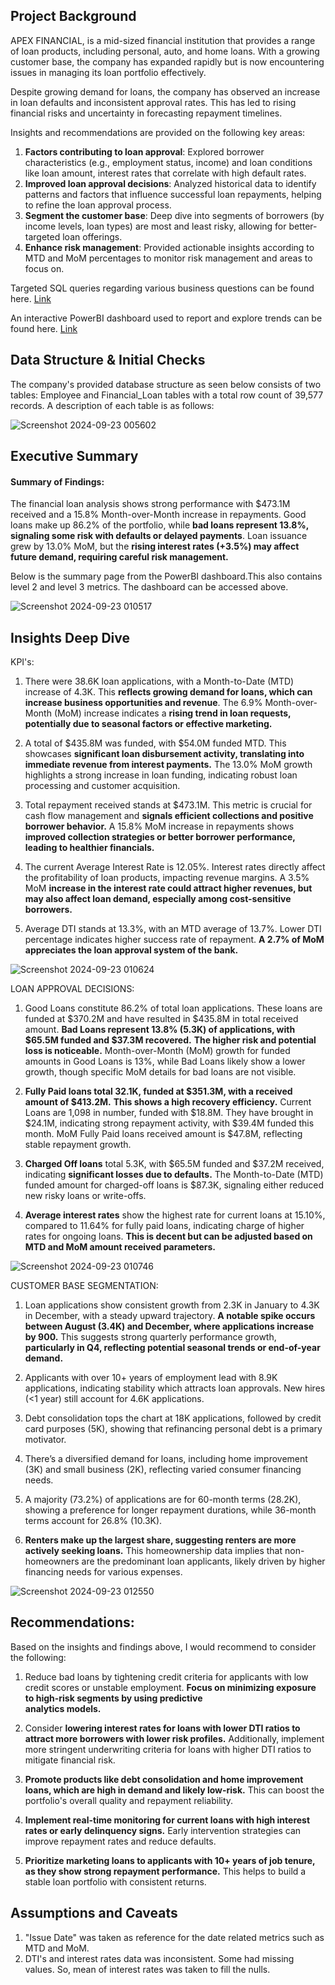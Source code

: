 ## Project Background
APEX FINANCIAL, is a mid-sized financial institution that provides a range of loan products, including personal, auto, and home loans. With a growing customer base, the company has expanded rapidly but is now encountering issues in managing its loan portfolio effectively.

Despite growing demand for loans, the company has observed an increase in loan defaults and inconsistent approval rates. This has led to rising financial risks and uncertainty in forecasting repayment timelines.

Insights and recommendations are provided on the following key areas:

1. **Factors contributing to loan approval**: Explored borrower characteristics (e.g., employment status, income) and loan conditions like loan amount, interest rates that correlate with high default rates.
2. **Improved loan approval decisions**: Analyzed historical data to identify patterns and factors that influence successful loan repayments, helping to refine the loan approval process.
3. **Segment the customer base**: Deep dive into segments of borrowers (by income levels, loan types) are most and least risky, allowing for better-targeted loan offerings.
4. **Enhance risk management**: Provided actionable insights according to MTD and MoM percentages to monitor risk management and areas to focus on.



Targeted SQL queries regarding various business questions can be found here. [Link](https://drive.google.com/file/d/1opjiqFX8QVN-fAyCf8hzsUyZH_ZCA8s4/view?usp=drive_link)

An interactive PowerBI dashboard used to report and explore trends can be found here. [Link](https://app.powerbi.com/groups/me/reports/15fda782-82d6-4b63-ae2a-d422413270f3/b1d7243543fe61f61797?experience=power-bi)
 
 

## Data Structure & Initial Checks
The company's provided database structure as seen below consists of two tables: Employee and Financial_Loan tables with a total row count of 39,577 records. A description of each table is as follows:

![Screenshot 2024-09-23 005602](https://github.com/user-attachments/assets/368d4beb-1472-456a-849d-8f2df9f9d28d)


## Executive Summary
#### Summary of Findings:
The financial loan analysis shows strong performance with $473.1M received and a 15.8% Month-over-Month increase in repayments. Good loans make up 86.2% of the portfolio, while **bad loans represent 13.8%, signaling some risk with defaults or delayed payments**. Loan issuance grew by 13.0% MoM, but the **rising interest rates (+3.5%) may affect future demand, requiring careful risk management.**

Below is the summary page from the PowerBI dashboard.This also contains level 2 and level 3 metrics. The dashboard can be accessed above.   

![Screenshot 2024-09-23 010517](https://github.com/user-attachments/assets/0fc73e4f-34a6-4ab4-83e1-1bc285399679)

## Insights Deep Dive

KPI's:
1. There were 38.6K loan applications, with a Month-to-Date (MTD) increase of 4.3K. This **reflects growing demand for loans, which can increase business opportunities and revenue**. 
   The 6.9% Month-over-Month (MoM) increase indicates a **rising trend in loan requests, potentially due to seasonal factors or effective marketing.**

2. A total of $435.8M was funded, with $54.0M funded MTD. This showcases **significant loan disbursement activity, translating into immediate revenue from interest payments.**
   The 13.0% MoM growth highlights a strong increase in loan funding, indicating robust loan processing and customer acquisition.

3. Total repayment received stands at $473.1M. This metric is crucial for cash flow management and **signals efficient collections and positive borrower behavior.**
   A 15.8% MoM increase in repayments shows **improved collection strategies or better borrower performance, leading to healthier financials.**

4. The current Average Interest Rate is 12.05%.
   Interest rates directly affect the profitability of loan products, impacting revenue margins.
   A 3.5% MoM **increase in the interest rate could attract higher revenues, but may also affect loan demand, especially among cost-sensitive borrowers.**

5. Average DTI stands at 13.3%, with an MTD average of 13.7%. Lower DTI percentage indicates higher success rate of repayment.
   **A 2.7% of MoM appreciates the loan approval system of the bank.**
   
![Screenshot 2024-09-23 010624](https://github.com/user-attachments/assets/607b8364-e215-4e70-9184-a946b17eeb9b)



LOAN APPROVAL DECISIONS:

1. Good Loans constitute 86.2% of total loan applications. These loans are funded at $370.2M and have resulted in $435.8M in total received amount.
   **Bad Loans represent 13.8% (5.3K) of applications, with $65.5M funded and $37.3M recovered.** 
   **The higher risk and potential loss is noticeable.**
   Month-over-Month (MoM) growth for funded amounts in Good Loans is 13%, while Bad Loans likely show a lower growth, though specific MoM details for bad loans are not visible.

2. **Fully Paid loans total 32.1K, funded at $351.3M, with a received amount of $413.2M.**
   **This shows a high recovery efficiency.**
   Current Loans are 1,098 in number, funded with $18.8M.
   They have brought in $24.1M, indicating strong repayment activity, with $39.4M funded this month.
   MoM Fully Paid loans received amount is $47.8M, reflecting stable repayment growth.

3. **Charged Off loans** total 5.3K, with $65.5M funded and $37.2M received, indicating **significant losses due to defaults.**
   The Month-to-Date (MTD) funded amount for charged-off loans is $87.3K, signaling either reduced new risky loans or write-offs.

4. **Average interest rates** show the highest rate for current loans at 15.10%, compared to 11.64% for fully paid loans,
   indicating charge of higher rates for ongoing loans. **This is decent but can be adjusted based on MTD and MoM amount received parameters.**

![Screenshot 2024-09-23 010746](https://github.com/user-attachments/assets/3a11a13b-d639-4839-ae10-4529034fd044)



CUSTOMER BASE SEGMENTATION:

1. Loan applications show consistent growth from 2.3K in January to 4.3K in December, with a steady upward trajectory. 
   **A notable spike occurs between August (3.4K) and December, where applications increase by 900.**
   This suggests strong quarterly performance growth, **particularly in Q4, reflecting potential seasonal trends or end-of-year demand.**

2. Applicants with over 10+ years of employment lead with 8.9K applications, indicating stability which attracts loan approvals. New hires (<1 year) still account for 4.6K applications.

3. Debt consolidation tops the chart at 18K applications, followed by credit card purposes (5K), showing that refinancing personal debt is a primary motivator.

4. There’s a diversified demand for loans, including home improvement (3K) and small business (2K), reflecting varied consumer financing needs.

5. A majority (73.2%) of applications are for 60-month terms (28.2K), showing a preference for longer repayment durations, while 36-month terms account for 26.8% (10.3K).

6. **Renters make up the largest share, suggesting renters are more actively seeking loans.** 
   This homeownership data implies that non-homeowners are the predominant loan applicants, likely driven by higher financing needs for various expenses.

![Screenshot 2024-09-23 012550](https://github.com/user-attachments/assets/98baa8bd-ead3-4262-a423-6eb2c85f5188)


## Recommendations:
Based on the insights and findings above, I would recommend to consider the following:

1. Reduce bad loans by tightening credit criteria for applicants with low credit scores or unstable employment. **Focus on minimizing exposure to high-risk segments by using predictive     
   analytics models.**

2. Consider **lowering interest rates for loans with lower DTI ratios to attract more borrowers with lower risk profiles.** Additionally, implement more stringent underwriting criteria for      loans with higher DTI ratios to mitigate financial risk.

3. **Promote products like debt consolidation and home improvement loans, which are high in demand and likely low-risk.** This can boost the portfolio's overall quality and repayment 
   reliability.

4. **Implement real-time monitoring for current loans with high interest rates or early delinquency signs.** Early intervention strategies can improve repayment rates and reduce defaults.

5. **Prioritize marketing loans to applicants with 10+ years of job tenure, as they show strong repayment performance.** This helps to build a stable loan portfolio with consistent returns.


## Assumptions and Caveats

1. "Issue Date" was taken as reference for the date related metrics such as MTD and MoM.
2. DTI's and interest rates data was inconsistent. Some had missing values. So, mean of interest rates was taken to fill the nulls.
